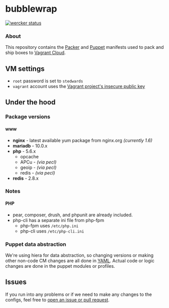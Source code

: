 # bubblewrap

[![wercker status](https://app.wercker.com/status/6ed6021e1ba79c205ed49621dcb0e3f1/s "wercker status")](https://app.wercker.com/project/bykey/6ed6021e1ba79c205ed49621dcb0e3f1)

### About

This repository contains the [Packer](http://packer.io) and [Puppet](http://puppetlabs.com) manifests used to pack and ship boxes to [Vagrant Cloud](http://vagrantcloud.com/spacepants).

## VM settings

* `root` password is set to `stedwards`
* `vagrant` account uses the [Vagrant project's insecure public key](https://github.com/mitchellh/vagrant/tree/master/keys)

## Under the hood
### Package versions
#### www
* **nginx** - latest available yum package from nginx.org *(currently 1.6)*
* **mariadb** - 10.0.x
* **php** - 5.6.x
  * opcache
  * APCu - *(via pecl)*
  * geoip - *(via pecl)*
  * redis - *(via pecl)*
* **redis** - 2.8.x

### Notes
#### PHP
* pear, composer, drush, and phpunit are already included.
* php-cli has a separate ini file from php-fpm
  * php-fpm uses `/etc/php.ini`
  * php-cli uses `/etc/php-cli.ini`

### Puppet data abstraction
We're using hiera for data abstraction, so changing versions or making other non-code CM changes are all done in [YAML](https://github.com/spacepants/bubblewrap/blob/master/hiera/common.yaml). Actual code or logic changes are done in the puppet modules or profiles.

## Issues
If you run into any problems or if we need to make any changes to the configs, feel free to [open an issue or pull request](https://github.com/spacepants/bubblewrap/issues).
